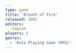 ```yaml
---
type: game
title: 'Breath of Fire'
released: 2001
editors: 
  -Capcom
players: 1
genres:
  - 'Role Playing Game (RPG)'
---
```

